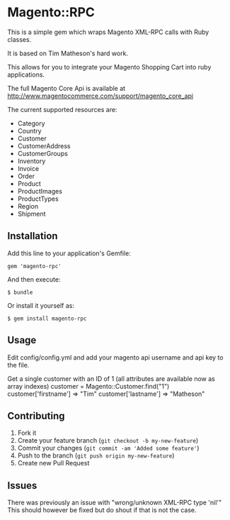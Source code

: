# Magento::RPC

This is a simple gem which wraps Magento XML-RPC calls with Ruby classes.

It is based on Tim Matheson's hard work.

This allows for you to integrate your Magento Shopping Cart into ruby applications.

The full Magento Core Api is available at http://www.magentocommerce.com/support/magento_core_api

The current supported resources are:

* Category
* Country
* Customer
* CustomerAddress
* CustomerGroups
* Inventory
* Invoice
* Order
* Product
* ProductImages
* ProductTypes
* Region
* Shipment

## Installation

Add this line to your application's Gemfile:

    gem 'magento-rpc'

And then execute:

    $ bundle

Or install it yourself as:

    $ gem install magento-rpc

## Usage

Edit config/config.yml and add your magento api username and api key to the file.

Get a single customer with an ID of 1 (all attributes are available now as array indexes)
    customer = Magento::Customer.find("1")
    customer['firstname'] => "Tim"
    customer['lastname'] => "Matheson"

## Contributing

1. Fork it
2. Create your feature branch (`git checkout -b my-new-feature`)
3. Commit your changes (`git commit -am 'Added some feature'`)
4. Push to the branch (`git push origin my-new-feature`)
5. Create new Pull Request

## Issues

There was previously an issue with "wrong/unknown XML-RPC type 'nil'"
This should however be fixed but do shout if that is not the case.
